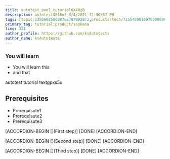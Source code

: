 ```yaml
---
title: autotest_pool_tutorial6X4RzB
description: autotest4868u7_8/4/2021 12:36:57 PM
tags: [topic:139269250608756787992873,products:tech/73554900100700000996,tutorial:experience/advanced]
primary_tag: tutorial:product/sapHana
time: 321
author_profile: https://github.com/ksAutotests
author_name: ksAutotests
---
```

### You will learn
- You will learn this
- and that

autotest tutorial textgpxs5u

## Prerequisites
- Prerequisute1
- Prerequisute2
- Prerequisute3

[ACCORDION-BEGIN [](First step)]
[DONE]
[ACCORDION-END]

[ACCORDION-BEGIN [](Second step)]
[DONE]
[ACCORDION-END]

[ACCORDION-BEGIN [](Third step)]
[DONE]
[ACCORDION-END]

